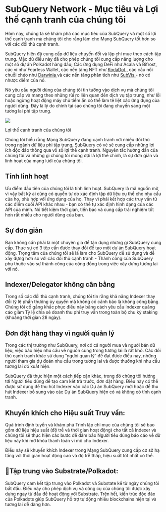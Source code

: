 # SubQuery Network - Mục tiêu và Lợi thế cạnh tranh của chúng tôi

Hôm nay, chúng ta sẽ khám phá các mục tiêu của SubQuery và một số lợi thế cạnh tranh mà chúng tôi cho rằng làm cho Mạng SubQuery tốt hơn so với các đối thủ cạnh tranh.

SubQuery hiện đã cung cấp dữ liệu chuyển đổi và lập chỉ mục theo cách tập trung. Mặc dù điều này đã cho phép chúng tôi cung cấp năng lượng cho một số dự án Polkadot hàng đầu; Các ứng dụng DeFi như Acala và Bifrost, các ví như Fearless Wallet, các nền tảng NFT như [ KodaDot ](https://kodadot.xyz/), các cầu nối chuỗi chéo như [ Darwinia ](https://explorer.subquery.network/subquery/darwinia-network/darwinia) và các nền tảng phân tích như [ SubVis ](https://subvis.io/) - nó có nhược điểm của nó.

Nó yêu cầu người dùng của chúng tôi tin tưởng vào dịch vụ mà chúng tôi cung cấp và mang theo những rủi ro liên quan đến dịch vụ tập trung, như lỗi hoặc ngừng hoạt động máy chủ tiềm ẩn có thể làm tê liệt các ứng dụng của người dùng. Đây là lý do chính tại sao chúng tôi đang chuyển sang một tương lai phi tập trung.

![](https://miro.medium.com/max/868/1*CPksnN9_jyMGQ0sSbiJvDQ.png)

Lợi thế cạnh tranh của chúng tôi

Chúng tôi hiểu rằng Mạng SubQuery đang cạnh tranh với nhiều đối thủ trong ngành dữ liệu phi tập trung, SubQuery có vẻ sẽ cung cấp những lợi ích độc đáo thông qua vô số lợi thế cạnh tranh. Nguyên tắc hướng dẫn của chúng tôi và những gì chúng tôi mong đợi là lợi thế chính, là sự đơn giản và linh hoạt của mạng lưới của chúng tôi.

## Tính linh hoạt

Ưu điểm đầu tiên của chúng tôi là tính linh hoạt. SubQuery là mã nguồn mở, vì vậy bất kỳ ai cũng có quyền tự do xác định tập dữ liệu cụ thể cho nhu cầu của họ, phù hợp với ứng dụng của họ. Thay vì phải kết hợp các truy vấn từ các điểm cuối API khác nhau - bạn có thể tự xác định hình dạng của các API của mình. Nó tiết kiệm thời gian, tiền bạc và cung cấp trải nghiệm tốt hơn rất nhiều cho người dùng của bạn.

## Sự đơn giản

Bạn không cần phải là một chuyên gia để tận dụng những gì SubQuery cung cấp. Thực sự có 3 tệp cần được thay đổi để tạo một dự án SubQuery hoạt động. Trọng tâm của chúng tôi sẽ là làm cho SubQuery dễ sử dụng và dễ xây dựng hơn so với các đối thủ cạnh tranh - Thành công của SubQuery phụ thuộc vào sự thành công của cộng đồng trong việc xây dựng tương lai với nó.

## Indexer/Delegator không cân bằng

Trong số các đối thủ cạnh tranh, chúng tôi tin rằng khả năng Indexer thay đổi tỷ lệ phần thưởng ủy quyền mà không có cảnh báo là không công bằng. Chúng tôi cố gắng khắc phục điều này bằng cách yêu cầu Indexer quảng cáo giảm Tỷ lệ chia sẻ doanh thu phí truy vấn trong toàn bộ chu kỳ staking (khoảng thời gian 28 ngày).

## Đơn đặt hàng thay vì người quản lý

Trong các thị trường như SubQuery, nơi có cả người mua và người bán dữ liệu, việc báo hiệu nhu cầu về nguồn cung trong tương lai là rất khó. Các đối thủ cạnh tranh khác sử dụng “người quản lý” để đạt được điều này, những người tham gia dự đoán nhu cầu trong tương lai và được thưởng khi nhu cầu tương lai đó xuất hiện.

SubQuery đã thực hiện một cách tiếp cận khác, trong đó chúng tôi hướng tới Người tiêu dùng để tạo cam kết trả trước, đơn đặt hàng. Điều này có thể được sử dụng để thu hút Indexer vào các Dự án SubQuery mới hoặc để thu hút Indexer bổ sung vào các Dự án SubQuery hiện có và không có tính cạnh tranh.

## Khuyến khích cho Hiệu suất Truy vấn:

Quá trình định tuyến và khám phá Trình lập chỉ mục của chúng tôi sẽ bao gồm dữ liệu hiệu suất (độ trễ và thời gian hoạt động) cho tất cả Indexer và chúng tôi sẽ thực hiện các bước để đảm bảo Người tiêu dùng báo cáo về dữ liệu này khi mở khóa thanh toán vi mô cho Indexer.

Điều này sẽ khuyến khích Indexer trong Mạng SubQuery cung cấp cơ sở hạ tầng với thời gian hoạt động cao và độ trễ thấp, hiệu suất tốt nhất có thể.

## Tập trung vào Substrate/Polkadot:

SubQuery cam kết tập trung vào Polkadot và Substate kể từ ngày chúng tôi bắt đầu. Điều này cho phép dịch vụ và công cụ của chúng tôi được xây dựng ngay từ đầu để hoạt động với Substrate. Trên hết, kiến ​​trúc độc đáo của Polkadots giúp SubQuery hỗ trợ tự động nhiều blockchains hiện tại và tương lai dễ dàng hơn.